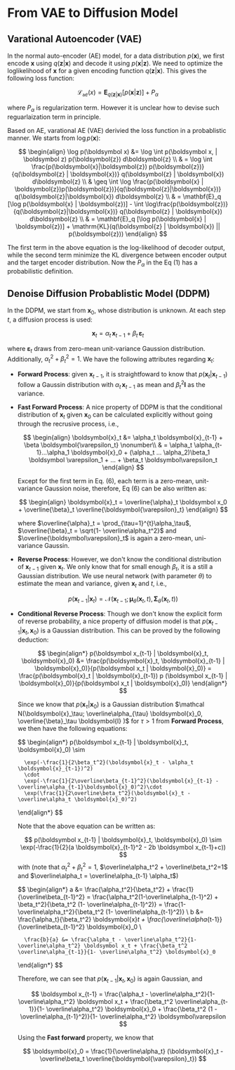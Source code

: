 # From VAE to Diffusion Model

## Varational Autoencoder (VAE)
In the normal auto-encoder (AE) model, for a data distribution $p(\boldsymbol{x})$, we first encode $\boldsymbol x$ using $q(\boldsymbol z|\boldsymbol x)$ and decode it using $p(\boldsymbol x|\boldsymbol z)$. We need to optimize the loglikelihood of $\boldsymbol x$ for a given encoding function $q(\boldsymbol z | \boldsymbol x)$. This gives the following loss function:

$$
\mathcal{L}_{\mathtt ae}(x) = \mathbf{E}_{q(\boldsymbol{z} | \boldsymbol{x})} [ p(\boldsymbol{x} | \boldsymbol{z})] + P_{\alpha} 
$$

where $P_{\alpha}$ is regularization term. However it is unclear how to devise such reguarlaization term in principle. 

Based on AE, varational AE (VAE) derivied the loss function in a probablistic manner. We starts from $\log p(\boldsymbol x)$: 

$$
\begin{align}
\log p(\boldsymbol x) &= \log \int p(\boldsymbol x, | \boldsymbol z) p(\boldsymbol{z}) d\boldsymbol{z} \\
    & = \log \int \frac{p(\boldsymbol{x}|\boldsymbol{z}) p(\boldsymbol{z})}{q(\boldsymbol{z} | \boldsymbol{x})} q(\boldsymbol{z} | \boldsymbol{x}) d\boldsymbol{z}  \\
    & \geq \int \log \frac{p(\boldsymbol{x} | \boldsymbol{z})p(\boldsymbol{z})}{q(\boldsymbol{z}|\boldsymbol{x})} q(\boldsymbol{z}|\boldsymbol{x}) d\boldsymbol{z} \\
    & = \mathbf{E}_q [\log p(\boldsymbol{x} | \boldsymbol{z})] - \int \log\frac{p(\boldsymbol{z})}{q(\boldsymbol{z}|\boldsymbol{x})} q(\boldsymbol{z} | \boldsymbol{x}) d\boldsymbol{z} \\
    & = \mathbf{E}_q [\log p(\boldsymbol{x} | \boldsymbol{z})]  + \mathrm{KL}(q(\boldsymbol{z} | \boldsymbol{x}) || p(\boldsymbol{z}))
\end{align}
$$

The first term in the above equation is the log-likelihood of decoder output, while the second term minimize the KL divergence between encoder output and the target encoder distribution. Now the $P_\alpha$ in the Eq (1) has a probabilistic definition.


## Denoise Diffusion Probablistic Model (DDPM)

In the DDPM, we start from $\boldsymbol x_0$, whose distribution is unknown. At each step $t$, a diffusion process is used: 

$$
    \boldsymbol x_{t} = \alpha_t\,\boldsymbol x_{t-1} + \beta_t\,\boldsymbol \varepsilon_t
$$

where $\boldsymbol\varepsilon_t$ draws from zero-mean unit-variance Gaussion distribution. Additionally, $\alpha_t^2 + \beta_t^2 = 1$. We have the following attributes regarding $\boldsymbol x_t$:

- **Forward Process**: given $\boldsymbol x_{t-1}$, it is straightfoward to know that $p(\boldsymbol x_t | \boldsymbol x_{t-1})$ follow a Gaussin distribution with $\alpha_t \, \boldsymbol x_{t-1}$ as mean and $\beta_t^2 \boldsymbol I$ as the variance.

- **Fast Forward Process**: A nice property of DDPM is that the conditional distribution of $\boldsymbol x_{t}$ given $\boldsymbol x_{0}$ can be calculated explicitly without going through the recrusive process, i.e., 

  $$
  \begin{align}
    \boldsymbol{x}_t &= \alpha_t \boldsymbol{x}_{t-1} + \beta \boldsymbol{\varepsilon_t} \nonumber\\ 
    & = \alpha_t \alpha_{t-1}...\alpha_1 \boldsymbol{x}_0 + (\alpha_t ... \alpha_2)\beta_1 \boldsymbol \varepsilon_1 + ... + \beta_t \boldsymbol\varepsilon_t
  \end{align}
  $$

  Except for the first term in Eq. (6), each term is a zero-mean, unit-variance Gaussion noise, therefore, Eq (6) can be also written as:

  $$
  \begin{align}
    \boldsymbol{x}_t = \overline{\alpha}_t \boldsymbol x_0 + \overline{\beta}_t \overline{\boldsymbol{\varepsilon}_t}
  \end{align}
  $$

  where $\overline{\alpha}_t = \prod_{\tau=1}^{t}\alpha_\tau$, $\overline{\beta}_t = \sqrt{1- \overline\alpha_t^2}$ and $\overline{\boldsymbol\varepsilon}_t$ is again a zero-mean, uni-variance Gaussin.
 
- **Reverse Process**: However, we don't know the conditional distribution of $\boldsymbol{x}_{t-1}$ given $\boldsymbol x_{t}$. We only know that for small enough $\beta_t$, it is a still a Gaussian distribution. We use neural network (with parameter $\theta$) to estimate the mean and variance, given $\boldsymbol x_t$ and $t$, i.e., 
  
  $$ p(\boldsymbol x_{t-1} | \boldsymbol x_{t}) = \mathcal{N}(\boldsymbol x_{t-1}; \boldsymbol \mu_{\theta}(\boldsymbol x_t, t), \boldsymbol \Sigma_{\theta}(\boldsymbol x_t, t))$$

- **Conditional Reverse Process**: Though we don't know the explicit form of reverse probability, a nice property of diffusion model is that $p(\boldsymbol x_{t-1} | \boldsymbol{x}_t, \boldsymbol{x}_0)$ is a Gaussian distribution. This can be proved by the following deduction: 

    $$
    \begin{align*}
        p(\boldsymbol x_{t-1} | \boldsymbol{x}_t, \boldsymbol{x}_0) &= 
        \frac{p(\boldsymbol{x}_t, \boldsymbol{x}_{t-1} | \boldsymbol{x}_0)}{p(\boldsymbol x_t | \boldsymbol{x}_0)} = \frac{p(\boldsymbol{x}_t | \boldsymbol{x}_{t-1}) p (\boldsymbol x_{t-1} | \boldsymbol{x}_0)}{p(\boldsymbol x_t | \boldsymbol{x}_0)}
    \end{align*}
    $$

    Since we know that $p(\boldsymbol x_\tau | \boldsymbol{x}_0)$ is a Gaussian distribution $\mathcal N(\boldsymbol{x}_\tau; \overline\alpha_{\tau} \boldsymbol{x}_0, \overline{\beta}_\tau \boldsymbol{I} )$ for $\tau > 1$ from **Forward Process**, we then have the following equations:

    $$
    \begin{align*}
        p(\boldsymbol x_{t-1} | \boldsymbol{x}_t, \boldsymbol{x}_0) \sim 

        \exp(-\frac{1}{2\beta_t^2}(\boldsymbol{x}_t - \alpha_t \boldsymbol{x}_{t-1})^2)
        \cdot
        \exp(-\frac{1}{2\overline\beta_{t-1}^2}(\boldsymbol{x}_{t-1} - \overline\alpha_{t-1}\boldsymbol{x}_0)^2)\cdot
        \exp(\frac{1}{2\overline\beta_t^2}(\boldsymbol{x}_t - \overline\alpha_t \boldsymbol{x}_0)^2)
    \end{align*}
    $$

    Note that the above equation can be written as:

    $$
        p(\boldsymbol x_{t-1} | \boldsymbol{x}_t, \boldsymbol{x}_0) \sim
        \exp(-\frac{1}{2}(a \boldsymbol{x}_{t-1}^2 - 2b \boldsymbol x_{t-1}+c))
    $$
    with (note that $\alpha_t^2 + \beta_t^2 = 1$, $\overline\alpha_t^2 + \overline\beta_t^2=1$ and $\overline\alpha_t = \overline\alpha_{t-1} \alpha_t$)

    $$
    \begin{align*}
        a &= \frac{\alpha_t^2}{\beta_t^2} + \frac{1}{\overline\beta_{t-1}^2} 
          = \frac{\alpha_t^2(1-\overline\alpha_{t-1}^2) + \beta_t^2}{\beta_t^2 (1- \overline\alpha_{t-1}^2)} = \frac{1-\overline\alpha_t^2}{\beta_t^2 (1- \overline\alpha_{t-1}^2)}
        \\
        b &= \frac{\alpha_t}{\beta_t^2} \boldsymbol{x}_t + \frac{\overline\alpha_{t-1}}{\overline\beta_{t-1}^2} \boldsymbol{x}_0 \\

        \frac{b}{a} &= \frac{\alpha_t - \overline\alpha_t^2}{1- \overline\alpha_t^2} \boldsymbol x_t + \frac{\beta_t^2 \overline\alpha_{t-1}}{1- \overline\alpha_t^2} \boldsymbol{x}_0
    \end{align*}
    $$

    Therefore, we can see that $p(\boldsymbol x_{t-1} | \boldsymbol{x}_t, \boldsymbol{x}_0)$ is again Gaussian, and 

    $$
    \boldsymbol x_{t-1} = \frac{\alpha_t - \overline\alpha_t^2}{1- \overline\alpha_t^2} \boldsymbol x_t + \frac{\beta_t^2 \overline\alpha_{t-1}}{1- \overline\alpha_t^2} \boldsymbol{x}_0 + \frac{\beta_t^2 (1 - \overline\alpha_{t-1}^2)}{1- \overline\alpha_t^2} \boldsymbol\varepsilon
    $$

    Using the **Fast forward** property, we know that 

    $$
    \boldsymbol{x}_0 = \frac{1}{\overline\alpha_t} (\boldsymbol{x}_t  - \overline\beta_t \overline{\boldsymbol{\varepsilon}_t})
    $$